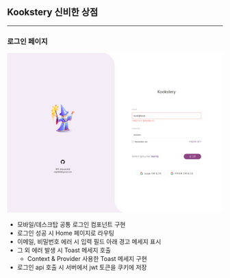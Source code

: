 ## Kookstery 신비한 상점

---

### 로그인 페이지

![로그인 페이지](image.png)

- 모바일/데스크탑 공통 로그인 컴포넌트 구현
- 로그인 성공 시 Home 페이지로 라우팅
- 이메일, 비밀번호 에러 시 입력 필드 아래 경고 메세지 표시
- 그 외 에러 발생 시 Toast 메세지 호출
  - Context & Provider 사용한 Toast 메세지 구현
- 로그인 api 호출 시 서버에서 jwt 토큰을 쿠키에 저장
